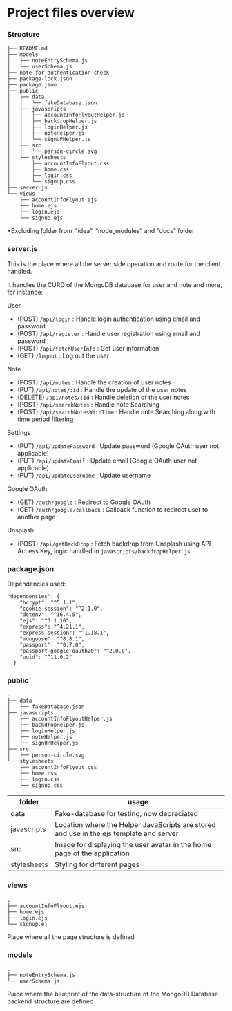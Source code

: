 # Project files overview

### Structure

```
├── README.md
├── models
│   ├── noteEntrySchema.js
│   └── userSchema.js
├── note for authentication check
├── package-lock.json
├── package.json
├── public
│   ├── data
│   │   └── fakeDatabase.json
│   ├── javascripts
│   │   ├── accountInfoFlyoutHelper.js
│   │   ├── backdropHelper.js
│   │   ├── loginHelper.js
│   │   ├── noteHelper.js
│   │   └── signUPHelper.js
│   ├── src
│   │   └── person-circle.svg
│   └── stylesheets
│       ├── accountInfoFlyout.css
│       ├── home.css
│       ├── login.css
│       └── signup.css
├── server.js
└── views
    ├── accountInfoFlyout.ejs
    ├── home.ejs
    ├── login.ejs
    └── signup.ejs
```

*Excluding folder from “.idea”, “node_modules” and "docs" folder

### server.js

This is the place where all the server side operation and route for the client handled.

It handles the CURD of the MongoDB database for user and note and more, for instance:

User

- (POST) `/api/login` : Handle login authentication using email and password
- (POST) `/api/register` : Handle user registration using email and password
- (POST) `/api/fetchUserInfo` : Get user information
- (GET) `/logout` : Log out the user

Note

- (POST) `/api/notes` : Handle the creation of user notes
- (PUT) `/api/notes/:id` : Handle the update of the user notes
- (DELETE) `/api/notes/:id` : Handle deletion of the user notes
- (POST) `/api/searchNotes` : Handle note Searching
- (POST) `/api/searchNotesWithTime` : Handle note Searching along with time period filtering

Settings

- (PUT) `/api/updatePassword` : Update password (Google OAuth user not applicable)
- (PUT) `/api/updateEmail` : Update email (Google OAuth user not applicable)
- (PUT) `/api/updateUsername` : Update username

Google OAuth

- (GET) `/auth/google` : Redirect to Google OAuth
- (GET) `/auth/google/callback` : Callback function to redirect user to another page

Unsplash

- (POST) `/api/getBackDrop` : Fetch backdrop from Unsplash using API Access Key, logic handled in `javascripts/backdropHelper.js`

### package.json

Dependencies used:

```
"dependencies": {
    "bcrypt": "^5.1.1",
    "cookie-session": "^2.1.0",
    "dotenv": "^16.4.5",
    "ejs": "^3.1.10",
    "express": "^4.21.1",
    "express-session": "^1.18.1",
    "mongoose": "^8.8.1",
    "passport": "^0.7.0",
    "passport-google-oauth20": "^2.0.0",
    "uuid": "^11.0.2"
  }
```

### public

```
.
├── data
│   └── fakeDatabase.json
├── javascripts
│   ├── accountInfoFlyoutHelper.js
│   ├── backdropHelper.js
│   ├── loginHelper.js
│   ├── noteHelper.js
│   └── signUPHelper.js
├── src
│   └── person-circle.svg
└── stylesheets
    ├── accountInfoFlyout.css
    ├── home.css
    ├── login.css
    └── signup.css

```

| folder      | usage                                                                                   |
|-------------|-----------------------------------------------------------------------------------------|
| data        | Fake-database for testing, now depreciated                                              |
| javascripts | Location where the Helper JavaScripts are stored and use in the ejs template and server |
| src         | Image for displaying the user avatar in the home page of the application                |
| stylesheets | Styling for different pages                                                             |

### views

```
.
├── accountInfoFlyout.ejs
├── home.ejs
├── login.ejs
└── signup.ej
```

Place where all the page structure is defined

### models

```
.
├── noteEntrySchema.js
└── userSchema.js
```

Place where the blueprint of the data-structure of the MongoDB Database backend structure are defined